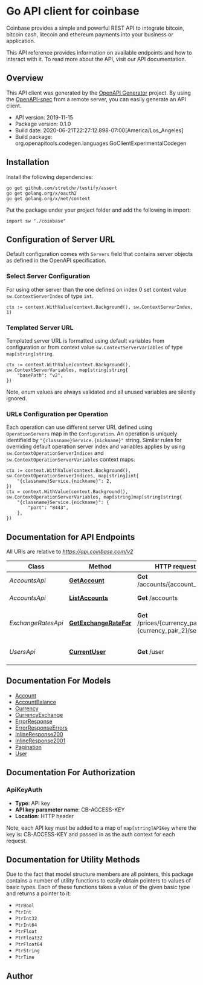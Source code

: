 # Go API client for coinbase

Coinbase provides a simple and powerful REST API to integrate bitcoin, bitcoin cash, litecoin and ethereum payments into your business or application.

This API reference provides information on available endpoints and how to interact with it. To read more about the API, visit our API documentation.


## Overview
This API client was generated by the [OpenAPI Generator](https://openapi-generator.tech) project.  By using the [OpenAPI-spec](https://www.openapis.org/) from a remote server, you can easily generate an API client.

- API version: 2019-11-15
- Package version: 0.1.0
- Build date: 2020-06-21T22:27:12.898-07:00[America/Los_Angeles]
- Build package: org.openapitools.codegen.languages.GoClientExperimentalCodegen

## Installation

Install the following dependencies:

```shell
go get github.com/stretchr/testify/assert
go get golang.org/x/oauth2
go get golang.org/x/net/context
```

Put the package under your project folder and add the following in import:

```golang
import sw "./coinbase"
```

## Configuration of Server URL

Default configuration comes with `Servers` field that contains server objects as defined in the OpenAPI specification.

### Select Server Configuration

For using other server than the one defined on index 0 set context value `sw.ContextServerIndex` of type `int`.

```golang
ctx := context.WithValue(context.Background(), sw.ContextServerIndex, 1)
```

### Templated Server URL

Templated server URL is formatted using default variables from configuration or from context value `sw.ContextServerVariables` of type `map[string]string`.

```golang
ctx := context.WithValue(context.Background(), sw.ContextServerVariables, map[string]string{
	"basePath": "v2",
})
```

Note, enum values are always validated and all unused variables are silently ignored.

### URLs Configuration per Operation

Each operation can use different server URL defined using `OperationServers` map in the `Configuration`.
An operation is uniquely identifield by `"{classname}Service.{nickname}"` string.
Similar rules for overriding default operation server index and variables applies by using `sw.ContextOperationServerIndices` and `sw.ContextOperationServerVariables` context maps.

```
ctx := context.WithValue(context.Background(), sw.ContextOperationServerIndices, map[string]int{
	"{classname}Service.{nickname}": 2,
})
ctx = context.WithValue(context.Background(), sw.ContextOperationServerVariables, map[string]map[string]string{
	"{classname}Service.{nickname}": {
		"port": "8443",
	},
})
```

## Documentation for API Endpoints

All URIs are relative to *https://api.coinbase.com/v2*

Class | Method | HTTP request | Description
------------ | ------------- | ------------- | -------------
*AccountsApi* | [**GetAccount**](docs/AccountsApi.md#getaccount) | **Get** /accounts/{account_id} | Retrieve Account
*AccountsApi* | [**ListAccounts**](docs/AccountsApi.md#listaccounts) | **Get** /accounts | List Accounts
*ExchangeRatesApi* | [**GetExchangeRateFor**](docs/ExchangeRatesApi.md#getexchangeratefor) | **Get** /prices/{currency_pair_1}-{currency_pair_2}/sell | Exchanges Rates for currency pair
*UsersApi* | [**CurrentUser**](docs/UsersApi.md#currentuser) | **Get** /user | Show current user


## Documentation For Models

 - [Account](docs/Account.md)
 - [AccountBalance](docs/AccountBalance.md)
 - [Currency](docs/Currency.md)
 - [CurrencyExchange](docs/CurrencyExchange.md)
 - [ErrorResponse](docs/ErrorResponse.md)
 - [ErrorResponseErrors](docs/ErrorResponseErrors.md)
 - [InlineResponse200](docs/InlineResponse200.md)
 - [InlineResponse2001](docs/InlineResponse2001.md)
 - [Pagination](docs/Pagination.md)
 - [User](docs/User.md)


## Documentation For Authorization



### ApiKeyAuth

- **Type**: API key
- **API key parameter name**: CB-ACCESS-KEY
- **Location**: HTTP header

Note, each API key must be added to a map of `map[string]APIKey` where the key is: CB-ACCESS-KEY and passed in as the auth context for each request.


## Documentation for Utility Methods

Due to the fact that model structure members are all pointers, this package contains
a number of utility functions to easily obtain pointers to values of basic types.
Each of these functions takes a value of the given basic type and returns a pointer to it:

* `PtrBool`
* `PtrInt`
* `PtrInt32`
* `PtrInt64`
* `PtrFloat`
* `PtrFloat32`
* `PtrFloat64`
* `PtrString`
* `PtrTime`

## Author



